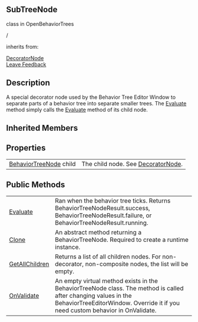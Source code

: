 <h2 class="header">SubTreeNode</h2>

<div class="flex-row space-between">
    <div class="flex-row">
        <p style="margin-right:10px">class in OpenBehaviorTrees</p>
        <p style="margin-right:10px">/</p>
        <p>inherits from: </p>
        <a class="link" href= "DecoratorNode.md">DecoratorNode</a>
    </div>
    <a class="link" style="text-align: right" href="mailto:zacharyruiz1@gmail.com" target="_blank">Leave Feedback</a>
</div>

<h2 class="small-h2 header">Description</h2>
<p>
    A special decorator node used by the Behavior Tree Editor Window to separate parts of a behavior tree into separate smaller trees. The <a class="link" href = "BehaviorTreeNode-Evaluate.md">Evaluate</a> method simply calls the <a class="link" href = "BehaviorTreeNode-Evaluate.md">Evaluate</a> method of its child node.
</p>

<h2 class="small-h2 header">Inherited Members</h2>

<h2 class="small-h2 header">Properties</h2>
<table class="table">
    <tbody>
        <tr>
            <td><a class="link" href= "BehaviorTreeNode.md">BehaviorTreeNode</a> child</td>
            <td>The child node. See <a class="link" href= "DecoratorNode.md">DecoratorNode</a>.</td>
        </tr>
    </tbody>
</table>
<h2 class="small-h2 header">Public Methods</h2>
<table class="table">
    <tbody>
        <tr>
            <td><a class="link" href = "BehaviorTreeNode-Evaluate.md">Evaluate</a></td>
            <td>Ran when the behavior tree ticks. Returns BehaviorTreeNodeResult.success, BehaviorTreeNodeResult.failure, or BehaviorTreeNodeResult.running.</td>
        </tr>
        <tr>
            <td><a class="link" href = "BehaviorTreeNode-Clone.md">Clone</a></td>
            <td>An abstract method returning a BehaviorTreeNode. Required to create a runtime instance.</td>
        </tr>
        <tr>
            <td><a class="link" href="BehaviorTreeNode-GetAllChildren.md">GetAllChildren</a></td>
            <td>Returns a list of all children nodes. For non-decorator, non-composite nodes, the list will be empty.</td>
        </tr>
        <tr>
            <td><a class="link" href="https://docs.unity3d.com/ScriptReference/ScriptableObject.OnValidate.html">OnValidate</a></td>
            <td>An empty virtual method exists in the BehaviorTreeNode class. The method is called after changing values in the BehaviorTreeEditorWindow. Override it if you need custom behavior in OnValidate.</td>
        </tr>
    </tbody>

</table>
